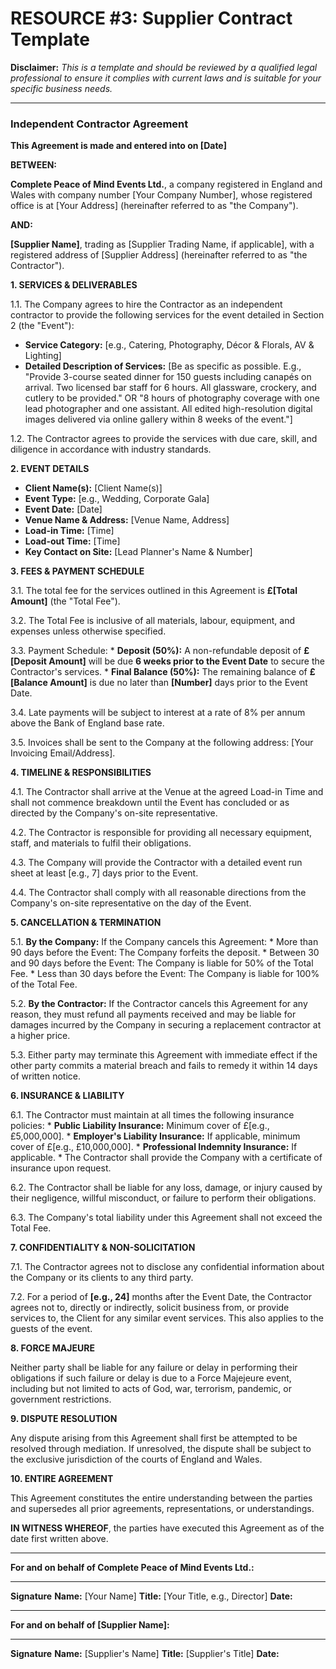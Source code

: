# RESOURCE #3: Supplier Contract Template

**Disclaimer:** *This is a template and should be reviewed by a qualified legal professional to ensure it complies with current laws and is suitable for your specific business needs.*

---

### **Independent Contractor Agreement**

**This Agreement is made and entered into on [Date]**

**BETWEEN:**

**Complete Peace of Mind Events Ltd.**, a company registered in England and Wales with company number [Your Company Number], whose registered office is at [Your Address] (hereinafter referred to as "the Company").

**AND:**

**[Supplier Name]**, trading as [Supplier Trading Name, if applicable], with a registered address of [Supplier Address] (hereinafter referred to as "the Contractor").

**1. SERVICES & DELIVERABLES**

1.1. The Company agrees to hire the Contractor as an independent contractor to provide the following services for the event detailed in Section 2 (the "Event"):
   *   **Service Category:** [e.g., Catering, Photography, Décor & Florals, AV & Lighting]
   *   **Detailed Description of Services:** [Be as specific as possible. E.g., "Provide 3-course seated dinner for 150 guests including canapés on arrival. Two licensed bar staff for 6 hours. All glassware, crockery, and cutlery to be provided." OR "8 hours of photography coverage with one lead photographer and one assistant. All edited high-resolution digital images delivered via online gallery within 8 weeks of the event."]

1.2. The Contractor agrees to provide the services with due care, skill, and diligence in accordance with industry standards.

**2. EVENT DETAILS**

*   **Client Name(s):** [Client Name(s)]
*   **Event Type:** [e.g., Wedding, Corporate Gala]
*   **Event Date:** [Date]
*   **Venue Name & Address:** [Venue Name, Address]
*   **Load-in Time:** [Time]
*   **Load-out Time:** [Time]
*   **Key Contact on Site:** [Lead Planner's Name & Number]

**3. FEES & PAYMENT SCHEDULE**

3.1. The total fee for the services outlined in this Agreement is **£[Total Amount]** (the "Total Fee").

3.2. The Total Fee is inclusive of all materials, labour, equipment, and expenses unless otherwise specified.

3.3. Payment Schedule:
    *   **Deposit (50%):** A non-refundable deposit of **£[Deposit Amount]** will be due **6 weeks prior to the Event Date** to secure the Contractor's services.
    *   **Final Balance (50%):** The remaining balance of **£[Balance Amount]** is due no later than **[Number]** days prior to the Event Date.

3.4. Late payments will be subject to interest at a rate of 8% per annum above the Bank of England base rate.

3.5. Invoices shall be sent to the Company at the following address: [Your Invoicing Email/Address].

**4. TIMELINE & RESPONSIBILITIES**

4.1. The Contractor shall arrive at the Venue at the agreed Load-in Time and shall not commence breakdown until the Event has concluded or as directed by the Company's on-site representative.

4.2. The Contractor is responsible for providing all necessary equipment, staff, and materials to fulfil their obligations.

4.3. The Company will provide the Contractor with a detailed event run sheet at least [e.g., 7] days prior to the Event.

4.4. The Contractor shall comply with all reasonable directions from the Company's on-site representative on the day of the Event.

**5. CANCELLATION & TERMINATION**

5.1. **By the Company:** If the Company cancels this Agreement:
    *   More than 90 days before the Event: The Company forfeits the deposit.
    *   Between 30 and 90 days before the Event: The Company is liable for 50% of the Total Fee.
    *   Less than 30 days before the Event: The Company is liable for 100% of the Total Fee.

5.2. **By the Contractor:** If the Contractor cancels this Agreement for any reason, they must refund all payments received and may be liable for damages incurred by the Company in securing a replacement contractor at a higher price.

5.3. Either party may terminate this Agreement with immediate effect if the other party commits a material breach and fails to remedy it within 14 days of written notice.

**6. INSURANCE & LIABILITY**

6.1. The Contractor must maintain at all times the following insurance policies:
    *   **Public Liability Insurance:** Minimum cover of £[e.g., £5,000,000].
    *   **Employer's Liability Insurance:** If applicable, minimum cover of £[e.g., £10,000,000].
    *   **Professional Indemnity Insurance:** If applicable.
    *   The Contractor shall provide the Company with a certificate of insurance upon request.

6.2. The Contractor shall be liable for any loss, damage, or injury caused by their negligence, willful misconduct, or failure to perform their obligations.

6.3. The Company's total liability under this Agreement shall not exceed the Total Fee.

**7. CONFIDENTIALITY & NON-SOLICITATION**

7.1. The Contractor agrees not to disclose any confidential information about the Company or its clients to any third party.

7.2. For a period of **[e.g., 24]** months after the Event Date, the Contractor agrees not to, directly or indirectly, solicit business from, or provide services to, the Client for any similar event services. This also applies to the guests of the event.

**8. FORCE MAJEURE**

Neither party shall be liable for any failure or delay in performing their obligations if such failure or delay is due to a Force Majejeure event, including but not limited to acts of God, war, terrorism, pandemic, or government restrictions.

**9. DISPUTE RESOLUTION**

Any dispute arising from this Agreement shall first be attempted to be resolved through mediation. If unresolved, the dispute shall be subject to the exclusive jurisdiction of the courts of England and Wales.

**10. ENTIRE AGREEMENT**

This Agreement constitutes the entire understanding between the parties and supersedes all prior agreements, representations, or understandings.

**IN WITNESS WHEREOF**, the parties have executed this Agreement as of the date first written above.

---

**For and on behalf of Complete Peace of Mind Events Ltd.:**

_________________________
**Signature**
**Name:** [Your Name]
**Title:** [Your Title, e.g., Director]
**Date:**

---

**For and on behalf of [Supplier Name]:**

_________________________
**Signature**
**Name:** [Supplier's Name]
**Title:** [Supplier's Title]
**Date:**